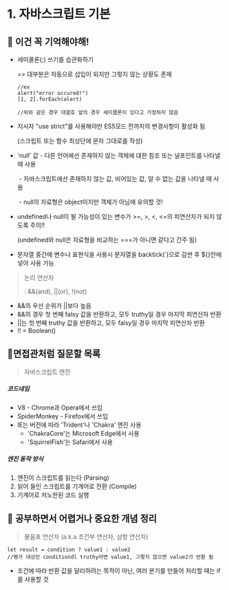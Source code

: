 # 1. 자바스크립트 기본

## 🔮 이건 꼭 기억해야해!

- 세미콜론(;) 쓰기를 습관화하기

  => 대부분은 자동으로 삽입이 되지만 그렇지 않는 상황도 존재

  ```
  //ex
  alert("error occured!")
  [1, 2].forEach(alert)
  
  //위와 같은 경우 대괄호 앞의 경우 세미콜론이 있다고 가정하지 않음
  ```

- 지시자 "use strict"를 사용해야만 ES5모드 전까지의 변경사항이 활성화 됨

  (스크립트 또는 함수 최상단에 문자 그대로를 작성)

- 'null' 값 - 다른 언어에선 존재하지 않는 객체에 대한 참조 또는 널포인트를 나타낼 때 사용

  ​              - 자바스크립트에선 존재하지 않는 값, 비어있는 값, 알 수 없는 값을 나타낼 때 사용

  ​			  - null의 자료형은 object이지만 객체가 아님에 유의할 것!

- undefined나 null이 될 가능성이 있는 변수가 >=, >, <, <=의 피연산자가 되지 않도록 주의!!

  (undefined와 null은 자료형을 비교하는 ===가 아니면 같다고 간주 됨)

- 문자열 중간에 변수나 표현식을 사용시 문자열을 backtick(`)으로 감싼 후 ${}안에 넣어 사용 가능

> 논리 연산자
>
> : &&(and), ||(or), !(not)

- &&의 우선 순위가 ||보다 높음
- &&의 경우 첫 번째 falsy 값을 반환하고, 모두 truthy일 경우 마지막 피연산자 반환 
- ||는 첫 번째 truthy 값을 반환하고, 모두 falsy일 경우 마지막  피연산자 반환
- !! = Boolean()

## 🧐면접관처럼 질문할 목록

> 자바스크립트 엔진

##### 코드네임

- V8 - Chrome과 Opera에서 쓰임
- SpiderMonkey - Firefox에서 쓰임
- IE는 버전에 따라 'Trident'나 'Chakra' 엔진 사용
  - 'ChakraCore'는 Microsoft Edge에서 사용
  - 'SquirrelFish'는 Safari에서 사용

##### 엔진 동작 방식

1. 엔진이 스크립트를 읽는다 (Parsing)
2. 읽어 들인 스크립트를 기계어로 전환 (Compile)
3. 기계어로 저노한된 코드 실행



## 👻 공부하면서 어렵거나 중요한 개념 정리

> 물음표 연산자 (a.k.a 조건부 연산자, 삼항 연산자)

```
let result = condition ? value1 : value2
//평가 대상인 conditiondl truthy라면 value1, 그렇지 않으면 value2가 반환 됨
```

- 조건에 따라 반환 값을 달리하려는 목적이 아닌, 여러 분기를 만들어 처리할 때는 if를 사용할 것